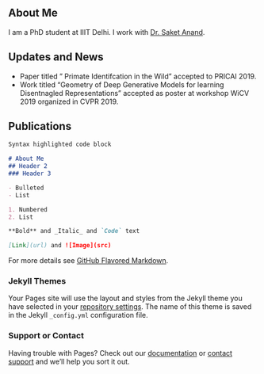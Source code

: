 ## About Me

I am a PhD student at IIIT Delhi. I work with [Dr. Saket Anand](https://www.iiitd.edu.in/~anands/).

## Updates and News

- Paper titled ” Primate Identifcation in the Wild” accepted to PRICAI 2019.
- Work titled “Geometry of Deep Generative Models for learning Disentnagled Representations” accepted as poster at workshop WiCV 2019 organized in CVPR 2019.

## Publications

```markdown
Syntax highlighted code block

# About Me
## Header 2
### Header 3

- Bulleted
- List

1. Numbered
2. List

**Bold** and _Italic_ and `Code` text

[Link](url) and ![Image](src)
```

For more details see [GitHub Flavored Markdown](https://guides.github.com/features/mastering-markdown/).

### Jekyll Themes

Your Pages site will use the layout and styles from the Jekyll theme you have selected in your [repository settings](https://github.com/ankita-shukla/ankita-shukla.github.io/settings). The name of this theme is saved in the Jekyll `_config.yml` configuration file.

### Support or Contact

Having trouble with Pages? Check out our [documentation](https://help.github.com/categories/github-pages-basics/) or [contact support](https://github.com/contact) and we’ll help you sort it out.
